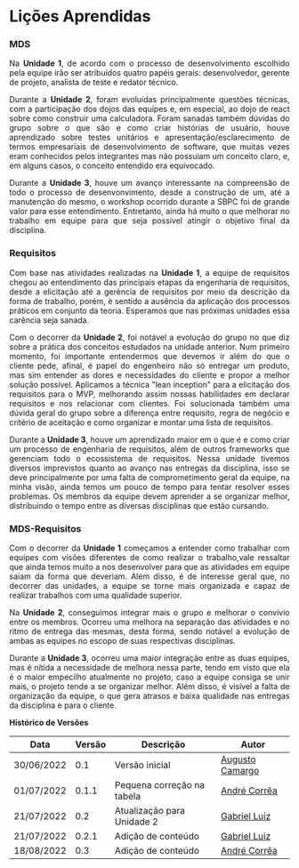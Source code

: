 # Lições Aprendidas

### MDS

<div>
    <p style="text-align: justify">Na <b>Unidade 1</b>, de acordo com o processo de desenvolvimento escolhido pela equipe irão ser atribuídos quatro papéis gerais: desenvolvedor, gerente de projeto, analista de teste e redator técnico.</p>
</div>

<div>
    <p style="text-align: justify">Durante a <b>Unidade 2</b>, foram evoluídas principalmente questões técnicas, com a participação dos dojos das equipes e, em especial, ao dojo de react sobre como construir uma calculadora. Foram sanadas também dúvidas do grupo sobre o que são e como criar histórias de usuário, houve aprendizado sobre testes unitários e apresentação/esclarecimento de termos empresariais de desenvolvimento de software, que muitas vezes eram conhecidos pelos integrantes mas não possuiam um conceito claro, e, em alguns casos, o conceito entendido era equivocado.</p>
</div>

<div>
    <p style="text-align: justify">Durante a <b>Unidade 3</b>, houve um avanço interessante na compreensão de todo o processo de desenvonvimento, desde a construção de um, até a manutenção do mesmo, o workshop ocorrido durante a SBPC foi de grande valor para esse entendimento. Entretanto, ainda há muito o que melhorar no trabalho em equipe para que seja possível atingir o objetivo final da disciplina.</p>
</div>

### Requisitos

<div>
    <p style="text-align: justify">Com base nas atividades realizadas na <b>Unidade 1</b>, a equipe de requisitos chegou ao entendimento das principais etapas da engenharia de requisitos, desde a elicitação até a gerência de requisitos por meio da descrição da forma de trabalho, porém, é sentido a ausência da aplicação dos processos práticos em conjunto da teoria. Esperamos que nas próximas unidades essa carência seja sanada.</p>
</div>

<div>
    <p style="text-align: justify">Com o decorrer da <b>Unidade 2</b>, foi notável a evolução do grupo no que diz sobre a prática dos conceitos estudados na unidade anterior. Num primeiro momento, foi importante entendermos que devemos ir além do que o cliente pede, afinal, é papel do engenheiro não só entregar um produto, mas sim entender as dores e necessidades do cliente e propor a melhor solução possível. Aplicamos a técnica "lean inception" para a elicitação dos requisitos para o MVP, melhorando assim nossas habilidades em declarar requisitos e nos relacionar com clientes. Foi solucionada também uma dúvida geral do grupo sobre a diferença entre requisito, regra de negócio e critério de aceitação e como organizar e montar uma lista de requisitos.</p>
</div>

<div>
    <p style="text-align: justify">Durante a <b>Unidade 3</b>, houve um aprendizado maior em o que é e como criar um processo de engenharia de requisitos, além de outros frameworks que gerenciam todo o ecossistema de requisitos. Nessa unidade tivemos diversos imprevistos quanto ao avanço nas entregas da disciplina, isso se deve principalmente por uma falta de comprometimento geral da equipe, na minha visão, ainda temos um pouco de tempo para tentar resolver esses problemas. Os membros da equipe devem aprender a se organizar melhor, distribuindo o tempo entre as diversas disciplinas que estão cursando.</p>
</div>

### MDS-Requisitos

<div>
    <p style="text-align: justify">Com o decorrer da <b>Unidade 1</b> começamos a entender como trabalhar com equipes com visões diferentes de como realizar o trabalho,vale ressaltar que ainda temos muito a nos desenvolver para que as atividades em equipe saiam da forma que deveriam. Além disso, é de interesse geral que, no decorrer das unidades, a equipe se torne mais organizada e capaz de realizar trabalhos com uma qualidade superior.</p>
</div>

<div>
    <p style="text-align: justify">Na <b>Unidade 2</b>,  conseguimos integrar mais o grupo e melhorar o convívio entre os membros. Ocorreu uma melhora na separação das atividades e no ritmo de entrega das mesmas, desta forma, sendo notável a evolução de ambas as equipes no escopo de suas respectivas disciplinas.</p>
</div>

<div>
    <p style="text-align: justify">Durante a <b>Unidade 3</b>, ocorreu uma maior integração entre as duas equipes, mas é nítida a necessidade de melhora nessa parte, tendo em visto que ela é o maior empecilho atualmente no projeto, caso a equipe consiga se unir mais, o projeto tende a se organizar melhor. Além disso, é visível a falta de organização da equipe, o que gera atrasos e baixa qualidade nas entregas da disciplina e para o cliente.</p>
</div>

<!-- 
    # Depoimentos

    <div>
        <p>Em construção</p>
    </div>
-->

**Histórico de Versões**

| Data       | Versão | Descrição                  | Autor                                             |
| ---------- | ------ | -------------------------- | ------------------------------------------------- |
| 30/06/2022 | 0.1    | Versão inicial             | [Augusto Camargo](https://github.com/augustocrmg) |
| 01/07/2022 | 0.1.1  | Pequena correção na tabela | [André Corrêa](https://github.com/dartmol203)     |
| 21/07/2022 | 0.2    | Atualização para Unidade 2 | [Gabriel Luiz](https://github.com/ggomesbr)       |
| 21/07/2022 | 0.2.1  | Adição de conteúdo         | [Gabriel Luiz](https://github.com/ggomesbr)       |
| 18/08/2022 | 0.3    | Adição de conteúdo         | [André Corrêa](https://github.com/dartmol203)     |